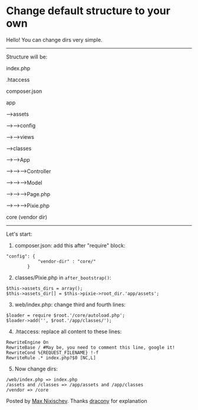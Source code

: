 # Change default structure to your own

Hello! You can change dirs very simple.
___
Structure will be:

index.php

.htaccess

composer.json

app

-->assets

-->-->config

-->-->views


-->classes

-->-->App

-->-->-->Controller

-->-->-->Model

-->-->-->Page.php

-->-->-->Pixie.php

core (vendor dir)
___
Let's start:

1. composer.json: add this after "require" block:

```
"config": {
    		"vendor-dir" : "core/"
		}
```

2. classes/Pixie.php in `after_bootstrap()`:

```
$this->assets_dirs = array();
$this->assets_dir[] = $this->pixie->root_dir.'app/assets';
```

3. web/index.php: change third and fourth lines:

```
$loader = require $root.'/core/autoload.php';
$loader->add('', $root.'/app/classes/');
```

4. .htaccess: replace all content to these lines:

```
RewriteEngine On
RewriteBase / #May be, you need to comment this line, google it!
RewriteCond %{REQUEST_FILENAME} !-f
RewriteRule .* index.php?$0 [NC,L]
```

5. Now change dirs:

```
/web/index.php => index.php
/assets and /classes => /app/assets and /app/classes
/vendor => /core
```

Posted by [Max Nixischev](https://github.com/agmanix/). Thanks [dracony](https://github.com/dracony) for explanation
